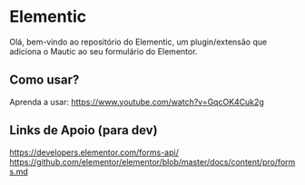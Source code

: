 # Elementic

Olá, bem-vindo ao repositório do Elementic, um plugin/extensão que adiciona o Mautic ao seu formulário do Elementor.

## Como usar?
Aprenda a usar: https://www.youtube.com/watch?v=GqcOK4Cuk2g


## Links de Apoio (para dev)
https://developers.elementor.com/forms-api/
https://github.com/elementor/elementor/blob/master/docs/content/pro/forms.md

